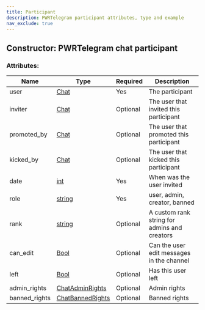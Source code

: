 ```yaml
---
title: Participant
description: PWRTelegram participant attributes, type and example
nav_exclude: true
---
```

## Constructor: PWRTelegram chat participant  



### Attributes:

| Name     |    Type       | Required | Description|
|----------|---------------|----------|------------|
|user|[Chat](Chat.md) | Yes| The participant|
|inviter|[Chat](Chat.md) | Optional|The user that invited this participant|
|promoted_by|[Chat](Chat.md) | Optional|The user that promoted this participant|
|kicked_by|[Chat](Chat.md) | Optional|The user that kicked this participant|
|date|[int](API_docs/types/int.md) | Yes|When was the user invited|
|role|[string](API_docs/types/string.md) | Yes|user, admin, creator, banned|
|rank|[string](API_docs/types/string.md) | Optional|A custom rank string for admins and creators|
|can_edit|[Bool](API_docs/types/Bool.md) | Optional|Can the user edit messages in the channel|
|left|[Bool](API_docs/types/Bool.md) | Optional|Has this user left|
|admin_rights|[ChatAdminRights](API_docs/types/ChatAdminRights.md) | Optional|Admin rights|
|banned_rights|[ChatBannedRights](API_docs/types/ChatBannedRights.md) | Optional|Banned rights|
